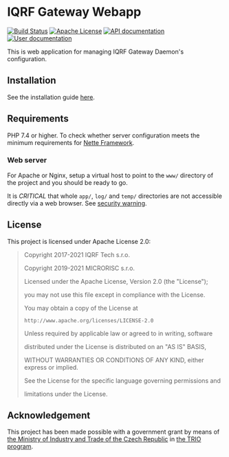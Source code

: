 # IQRF Gateway Webapp

[![Build Status](https://gitlab.iqrf.org/open-source/iqrf-gateway-webapp/badges/master/build.svg)](https://gitlab.iqrf.org/open-source/iqrf-gateway-webapp/pipelines)
[![Apache License](https://img.shields.io/badge/license-APACHE2-blue.svg)](LICENSE)
[![API documentation](https://img.shields.io/badge/docs-api-brightgreen.svg)](https://apidocs.iqrf.org/iqrf-gateway-webapp/)
[![User documentation](https://img.shields.io/badge/docs-user-blue.svg)](https://docs.iqrf.org/iqrf-gateway-webapp/)

This is web application for managing IQRF Gateway Daemon's configuration.

## Installation

See the installation guide [here](https://docs.iqrf.org/iqrf-gateway/webapp-install.html).

## Requirements

PHP 7.4 or higher. To check whether server configuration meets the minimum requirements for [Nette Framework](https://doc.nette.org/3.0/requirements).

### Web server

For Apache or Nginx, setup a virtual host to point to the `www/` directory of the project and you should be ready to go.

It is *CRITICAL* that whole `app/`, `log/` and `temp/` directories are not accessible directly via a web browser. See [security warning](https://nette.org/security-warning).

## License

This project is licensed under Apache License 2.0:

 > Copyright 2017-2021 IQRF Tech s.r.o.
 >
 > Copyright 2019-2021 MICRORISC s.r.o.
 >
 > Licensed under the Apache License, Version 2.0 (the "License");
 >
 > you may not use this file except in compliance with the License.
 >
 > You may obtain a copy of the License at
 >
 >     http://www.apache.org/licenses/LICENSE-2.0
 >
 > Unless required by applicable law or agreed to in writing, software
 >
 > distributed under the License is distributed on an "AS IS" BASIS,
 >
 > WITHOUT WARRANTIES OR CONDITIONS OF ANY KIND, either express or implied.
 >
 > See the License for the specific language governing permissions and
 >
 > limitations under the License.

 ## Acknowledgement

This project has been made possible with a government grant by means of [the Ministry of Industry and Trade of the Czech Republic](https://www.mpo.cz/) in [the TRIO program](https://starfos.tacr.cz/cs/project/FV40132).
